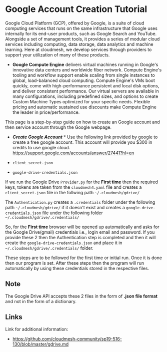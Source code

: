 
# Google Account Creation Tutorial

Google Cloud Platform (GCP), offered by Google, is a suite of cloud computing services that runs on the same infrastructure that Google uses internally for its end-user products, such as Google Search and YouTube. Alongside a set of management tools, it provides a series of modular cloud services including computing, data storage, data analytics and machine learning. Here at cloudmesh, we develop services through providers to support your utilization of many of these products.

* **Google Compute Engine** delivers virtual machines running in Google's innovative data centers and worldwide fiber network. Compute Engine's tooling and workflow support enable scaling from single instances to global, load-balanced cloud computing. Compute Engine's VMs boot quickly, come with high-performance persistent and local disk options, and deliver consistent performance. Our virtual servers are available in many configurations, including predefined sizes, and options to create Custom Machine Types optimized for your specific needs. Flexible pricing and automatic sustained use discounts make Compute Engine the leader in price/performance.

This page is a step-by-step guide on how to create an Google account and then service account through the Google webpage.

* ***Create Google Account*** * Use the following link provided by google to create a free google account. This account will provide you $300 in credits to use google cloud. https://support.google.com/accounts/answer/27441?hl=en

* `client_secret.json` 
* `google-drive-credentials.json`  

If we run the Google Drive `Provider.py` for the **First time** then the
required keys, tokens are taken from the `cloudmesh4.yaml` file and creates a
`client_secret.json` file in the follwing path `~/.cloudmesh/gdrive/`

The `Authentication.py` creates a `.credentials` folder under the following path
`~/.cloudmesh/gdrive/` if it doesn't exist and creates a
`google-drive-credentials.json` file under the following folder
`~/.cloudmesh/gdrive/.credentials/`


So, for the **First time**
browser will be opened up automatically and asks for the Google Drive(gmail)
credentials i.e., login email and  password. If you provide these 2 then
the Authentication step is completed and then it will create the 
`google-drive-credentials.json` and place it in `~/.cloudmesh/gdrive/.credentials/` folder. 
 
These steps are to be followed for the first time or initial run. Once it is
done then our program is set. After these steps then the program will run
automatically by using these credentials stored in the respective files.

## Note

The Google Drive API accepts these 2 files in the form of **.json file format**
and not in the form of a dictionary.

## Links

Link for additional information:

* <https://github.com/cloudmesh-community/sp19-516-130/blob/master/gdrive.md>
